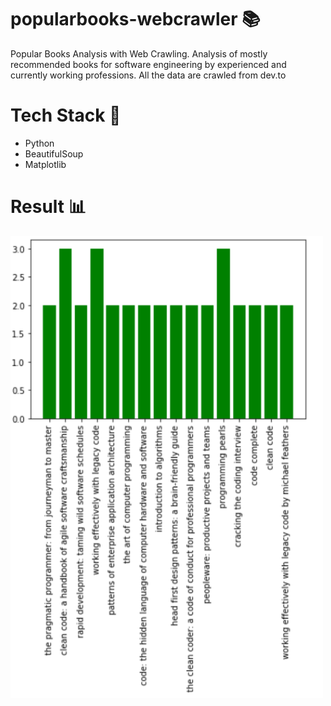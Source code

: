 # popularbooks-webcrawler :books:
Popular Books Analysis with Web Crawling. Analysis of mostly recommended books for software engineering by experienced and currently working professions.
All the data are crawled from dev.to

# Tech Stack :toolbox:

  * Python 
  * BeautifulSoup
  * Matplotlib
  
# Result :bar_chart:

<img src="https://github.com/Amanda-ayechanmoe/popularbooks-webcrawler/blob/master/visualization/barGraph.PNG" width="500"/>
